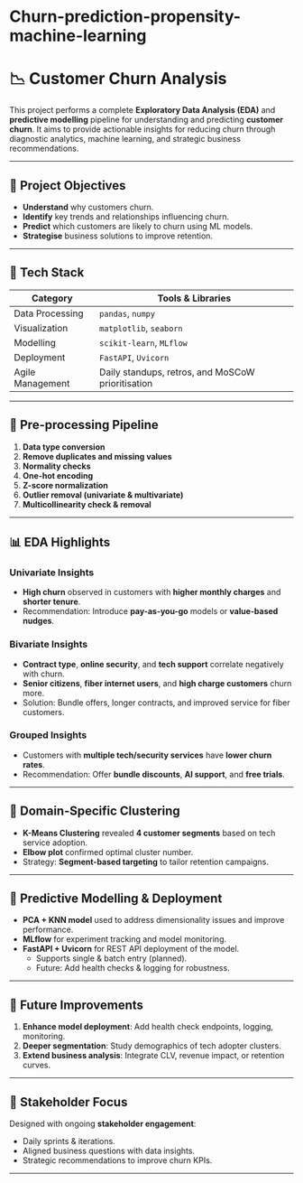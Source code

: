 # Churn-prediction-propensity-machine-learning

# 📉 Customer Churn Analysis

This project performs a complete **Exploratory Data Analysis (EDA)** and **predictive modelling** pipeline for understanding and predicting **customer churn**. It aims to provide actionable insights for reducing churn through diagnostic analytics, machine learning, and strategic business recommendations.

---

## 🧠 Project Objectives

- **Understand** why customers churn.
- **Identify** key trends and relationships influencing churn.
- **Predict** which customers are likely to churn using ML models.
- **Strategise** business solutions to improve retention.

---

## 🧰 Tech Stack

| Category              | Tools & Libraries                              |
|-----------------------|-------------------------------------------------|
| Data Processing       | `pandas`, `numpy`                              |
| Visualization         | `matplotlib`, `seaborn`                        |
| Modelling             | `scikit-learn`, `MLflow`                       |
| Deployment            | `FastAPI`, `Uvicorn`                           |
| Agile Management      | Daily standups, retros, and MoSCoW prioritisation |

---

## 🔄 Pre-processing Pipeline

1. **Data type conversion**
2. **Remove duplicates and missing values**
3. **Normality checks**
4. **One-hot encoding**
5. **Z-score normalization**
6. **Outlier removal (univariate & multivariate)**
7. **Multicollinearity check & removal**

---

## 📊 EDA Highlights

### Univariate Insights
- **High churn** observed in customers with **higher monthly charges** and **shorter tenure**.
- Recommendation: Introduce **pay-as-you-go** models or **value-based nudges**.

### Bivariate Insights
- **Contract type**, **online security**, and **tech support** correlate negatively with churn.
- **Senior citizens**, **fiber internet users**, and **high charge customers** churn more.
- Solution: Bundle offers, longer contracts, and improved service for fiber customers.

### Grouped Insights
- Customers with **multiple tech/security services** have **lower churn rates**.
- Recommendation: Offer **bundle discounts**, **AI support**, and **free trials**.

---

## 🧪 Domain-Specific Clustering

- **K-Means Clustering** revealed **4 customer segments** based on tech service adoption.
- **Elbow plot** confirmed optimal cluster number.
- Strategy: **Segment-based targeting** to tailor retention campaigns.

---

## 🤖 Predictive Modelling & Deployment

- **PCA + KNN model** used to address dimensionality issues and improve performance.
- **MLflow** for experiment tracking and model monitoring.
- **FastAPI + Uvicorn** for REST API deployment of the model.
  - Supports single & batch entry (planned).
  - Future: Add health checks & logging for robustness.

---

## 🔧 Future Improvements

1. **Enhance model deployment**: Add health check endpoints, logging, monitoring.
2. **Deeper segmentation**: Study demographics of tech adopter clusters.
3. **Extend business analysis**: Integrate CLV, revenue impact, or retention curves.

---

## 💼 Stakeholder Focus

Designed with ongoing **stakeholder engagement**:
- Daily sprints & iterations.
- Aligned business questions with data insights.
- Strategic recommendations to improve churn KPIs.

---
